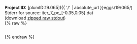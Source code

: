 **Project ID:** [plumID:19.065]({{ '/' | absolute_url }}eggs/19/065/)  
Stderr for source:  iter_7_pc_[-0.35,0.05].dat   
(download [zipped raw stdout](iter_7_pc_[-0.35,0.05].dat.plumed.stdout.txt.zip))  
{% raw %}
<pre>
</pre>
{% endraw %}
